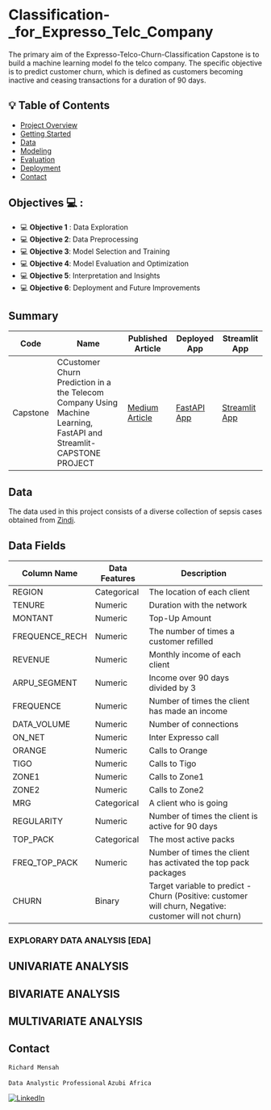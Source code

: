 # Classification-_for_Expresso_Telc_Company
The primary aim of the Expresso-Telco-Churn-Classification Capstone is to build a machine learning model fo the telco company. The specific objective is to predict customer churn, which is defined as customers becoming inactive and ceasing transactions for a duration of 90 days. 


## 💡 Table of Contents 

- [Project Overview](#project-overview)
- [Getting Started](#getting-started)
- [Data](#data)
- [Modeling](#modeling)
- [Evaluation](#evaluation)
- [Deployment](#deployment) 
- [Contact](#contact)

## Objectives 💻 :

- 💻 **Objective 1** : Data Exploration 
- 💻 **Objective 2**: Data Preprocessing 
- 💻 **Objective 3**: Model Selection and Training 
- 💻 **Objective 4**: Model Evaluation and Optimization 
- 💻 **Objective 5**: Interpretation and Insights 
- 💻 **Objective 6**: Deployment and Future Improvements 

## Summary
| Code | Name                                                | Published Article                                                                                          | Deployed App                                                                                                 | Streamlit App                                                                                                |
|------|-----------------------------------------------------|------------------------------------------------------------------------------------------------------------|--------------------------------------------------------------------------------------------------------------|-------------------------------------------------------------------------------------------------------------|
| Capstone  | CCustomer Churn Prediction in a the Telecom Company Using Machine Learning, FastAPI and  Streamlit-CAPSTONE PROJECT    | [Medium Article](https://medium.com/@richmensah1997/customer-churn-prediction-in-a-the-telecom-company-using-machine-learning-fastapi-and-6f84d02fb7bf) | [FastAPI App](https://huggingface.co/spaces/RICHARDMENSAH/Churn_FastAPI_Prediction_Telco_Company_and_ML) | [Streamlit App](https://huggingface.co/spaces/RICHARDMENSAH/Churn_Expresso_Prediction_Streamlit_App/tree/main)                    |


## Data

The data used in this project consists of a diverse collection of sepsis cases obtained from [Zindi](https://zindi.africa/competitions/customer-churn-prediction-challenge-for-azubian).

## Data Fields

| Column Name     | Data Features   | Description                                                              |
|-----------------|-----------------|--------------------------------------------------------------------------|
| REGION          | Categorical     | The location of each client                                               |
| TENURE          | Numeric         | Duration with the network                                                 |
| MONTANT         | Numeric         | Top-Up Amount                                                             |
| FREQUENCE_RECH  | Numeric         | The number of times a customer refilled                                    |
| REVENUE         | Numeric         | Monthly income of each client                                             |
| ARPU_SEGMENT    | Numeric         | Income over 90 days divided by 3                                          |
| FREQUENCE       | Numeric         | Number of times the client has made an income                              |
| DATA_VOLUME     | Numeric         | Number of connections                                                     |
| ON_NET          | Numeric         | Inter Expresso call                                                       |
| ORANGE          | Numeric         | Calls to Orange                                                           |
| TIGO            | Numeric         | Calls to Tigo                                                             |
| ZONE1           | Numeric         | Calls to Zone1                                                            |
| ZONE2           | Numeric         | Calls to Zone2                                                            |
| MRG             | Categorical     | A client who is going                                                      |
| REGULARITY      | Numeric         | Number of times the client is active for 90 days                           |
| TOP_PACK        | Categorical     | The most active packs                                                     |
| FREQ_TOP_PACK   | Numeric         | Number of times the client has activated the top pack packages             |
| CHURN           | Binary          | Target variable to predict - Churn (Positive: customer will churn, Negative: customer will not churn) |

### EXPLORARY DATA ANALYSIS [EDA]

## UNIVARIATE ANALYSIS
## BIVARIATE ANALYSIS
## MULTIVARIATE ANALYSIS

## Contact

`Richard Mensah`

`Data Analystic Professional`
`Azubi Africa`

[![LinkedIn](https://img.shields.io/badge/LinkedIn-%230077B5?logo=linkedin&logoColor=white)](https://www.linkedin.com/in/richard-mensah-ab8564190/) 